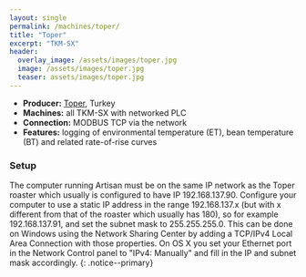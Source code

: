 ```yaml
---
layout: single
permalink: /machines/toper/
title: "Toper"
excerpt: "TKM-SX"
header:
  overlay_image: /assets/images/toper.jpg
  image: /assets/images/toper.jpg
  teaser: assets/images/toper.jpg
---
```

* __Producer:__ [Toper](http://www.toper.com), Turkey
* __Machines:__ all TKM-SX with networked PLC
* __Connection:__ MODBUS TCP via the network
* __Features:__ logging of environmental temperature (ET), bean temperature (BT) and related rate-of-rise curves

### Setup

The computer running Artisan must be on the same IP network as the Toper roaster which usually is configured to have IP 192.168.137.90. Configure your computer to use a static IP address in the range 192.168.137.x (but with x different from that of the roaster which usually has 180), so for example 192.168.137.91, and set the subnet mask to 255.255.255.0. This can be done on Windows using the Network Sharing Center by adding a TCP/IPv4 Local Area Connection with those properties. On OS X you set your Ethernet port in the Network Control panel to "IPv4: Manually" and fill in the IP and subnet mask accordingly.
{: .notice--primary}